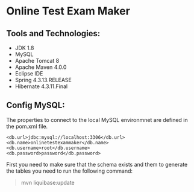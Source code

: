 # Online Test Exam Maker

## Tools and Technologies:

*   JDK 1.8
*   MySQL
*   Apache Tomcat 8
*   Apache Maven 4.0.0
*   Eclipse IDE
*   Spring 4.3.13.RELEASE
*   Hibernate 4.3.11.Final

## Config MySQL:
The properties to connect to the local MySQL environmnet are defined in the pom.xml file.
```
<db.url>jdbc:mysql://localhost:3306</db.url>
<db.name>onlinetestexammaker</db.name>
<db.username>root</db.username>
<db.password>password</db.password>
```
First you need to make sure that the schema exists and them to generate the tables you need to run the following command:
> mvn liquibase:update